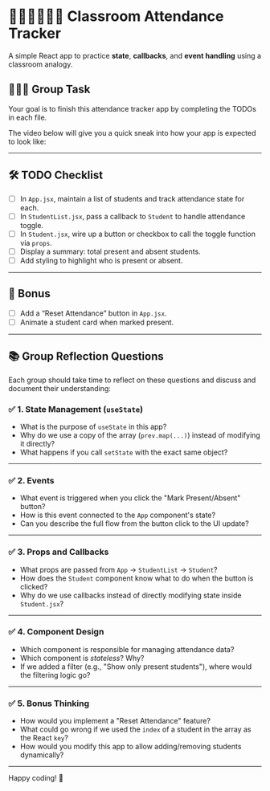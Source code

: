 # 👩🏾‍🏫👨🏾‍🏫 Classroom Attendance Tracker

A simple React app to practice **state**, **callbacks**, and **event handling** using a classroom analogy.

## 🧑‍🤝‍🧑 Group Task

Your goal is to finish this attendance tracker app by completing the TODOs in each file.

The video below will give you a quick sneak into how your app is expected to look like:



---

## 🛠️ TODO Checklist

- [ ] In `App.jsx`, maintain a list of students and track attendance state for each.
- [ ] In `StudentList.jsx`, pass a callback to `Student` to handle attendance toggle.
- [ ] In `Student.jsx`, wire up a button or checkbox to call the toggle function via `props`.
- [ ] Display a summary: total present and absent students.
- [ ] Add styling to highlight who is present or absent.

---

## 🚀 Bonus

- [ ] Add a “Reset Attendance” button in `App.jsx`.
- [ ] Animate a student card when marked present.

---

## 📚 Group Reflection Questions

Each group should take time to reflect on these questions and discuss and document their understanding:

### ✅ 1. State Management (`useState`)

- What is the purpose of `useState` in this app?
- Why do we use a copy of the array (`prev.map(...)`) instead of modifying it directly?
- What happens if you call `setState` with the exact same object?

---

### ✅ 2. Events

- What event is triggered when you click the "Mark Present/Absent" button?
- How is this event connected to the `App` component's state?
- Can you describe the full flow from the button click to the UI update?

---

### ✅ 3. Props and Callbacks

- What props are passed from `App` → `StudentList` → `Student`?
- How does the `Student` component know what to do when the button is clicked?
- Why do we use callbacks instead of directly modifying state inside `Student.jsx`?

---

### ✅ 4. Component Design

- Which component is responsible for managing attendance data?
- Which component is *stateless*? Why?
- If we added a filter (e.g., "Show only present students"), where would the filtering logic go?

---

### ✅ 5. Bonus Thinking

- How would you implement a "Reset Attendance" feature?
- What could go wrong if we used the `index` of a student in the array as the React `key`?
- How would you modify this app to allow adding/removing students dynamically?

---


Happy coding! 🎯
